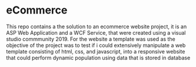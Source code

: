 # eCommerce

This repo contains a the solution to an ecommerce website project, it is an ASP Web Application and a WCF Service, that were created using a visual studio commmunity 2019. 
For the website a template was used as the objective of the project was to test if i could extensively manipulate a web template consisting of html, css, and javascript, into
a responsive website that could perform dynamic population using data that is stored in database 
